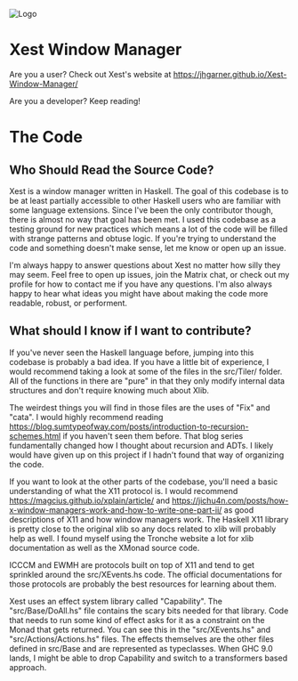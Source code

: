 ![Logo](https://raw.githubusercontent.com/jhgarner/Xest-Window-Manager/master/xest-site/images/xestlogo.png)


# Xest Window Manager

Are you a user? Check out Xest's website at https://jhgarner.github.io/Xest-Window-Manager/

Are you a developer? Keep reading!

# The Code

## Who Should Read the Source Code?

Xest is a window manager written in Haskell. The goal of this codebase is to be
at least partially accessible to other Haskell users who are familiar with some
language extensions.  Since I've been the only contributor though, there is
almost no way that goal has been met. I used this codebase as a testing ground
for new practices which means a lot of the code will be filled with
strange patterns and obtuse logic. If you're trying to understand the code
and something doesn't make sense, let me know or open up an issue.

I'm always happy to answer questions about Xest no matter how silly they may
seem. Feel free to open up issues, join the Matrix chat, or check out my profile
for how to contact me if you have any questions. I'm also always happy to hear
what ideas you might have about making the code more readable, robust, or
performent.

## What should I know if I want to contribute?

If you've never seen the Haskell language before, jumping into this codebase
is probably a bad idea. If you have a little bit of experience, I would
recommend taking a look at some of the files in the src/Tiler/ folder. All of
the functions in there are "pure" in that they only modify internal data
structures and don't require knowing much about Xlib.

The weirdest things you will find in those files are the uses of "Fix" and "cata". 
I would highly recommend reading
https://blog.sumtypeofway.com/posts/introduction-to-recursion-schemes.html if
you haven't seen them before. That blog series fundamentally changed how I
thought about recursion and ADTs. I likely would have given up on this project
if I hadn't found that way of organizing the code.

If you want to look at the other parts of the codebase, you'll need a basic
understanding of what the X11 protocol is. I would recommend
https://magcius.github.io/xplain/article/ and
https://jichu4n.com/posts/how-x-window-managers-work-and-how-to-write-one-part-ii/
as good descriptions of X11 and how window managers work. The Haskell X11
library is pretty close to the original xlib so any docs related to xlib will
probably help as well. I found myself using the Tronche website a lot for xlib
documentation as well as the XMonad source code.

ICCCM and EWMH are protocols built on top of X11 and tend to get sprinkled
around the src/XEvents.hs code. The official documentations for those protocols
are probably the best resources for learning about them.

Xest uses an effect system library called "Capability". The "src/Base/DoAll.hs"
file contains the scary bits needed for that library. Code that needs to run
some kind of effect asks for it as a constraint on the Monad that gets returned.
You can see this in the "src/XEvents.hs" and "src/Actions/Actions.hs" files. The
effects themselves are the other files defined in src/Base and are represented
as typeclasses. When GHC 9.0 lands, I might be able to drop Capability and
switch to a transformers based approach.
